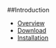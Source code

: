 ##Introduction

* [Overview](/sentry-social-1)
* [Download](/sentry-social-1/introduction/purchase)
* [Installation](/sentry-social-1/introduction/installation)
